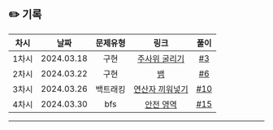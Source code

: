 ## ✏️ 기록   

| 차시 |    날짜    | 문제유형 | 링크 | 풀이 |
|:----:|:---------:|:----:|:-----:|:----:|
| 1차시 | 2024.03.18 |  구현  | [주사위 굴리기](https://www.acmicpc.net/problem/14499)  | [#3](https://github.com/AlgoLeadMe/AlgoLeadMe-9/pull/3) |
| 2차시 | 2024.03.22 |  구현  | [뱀](https://www.acmicpc.net/problem/3190)  | [#6](https://github.com/AlgoLeadMe/AlgoLeadMe-9/pull/6) |
| 3차시 | 2024.03.26 |  백트래킹  | [연산자 끼워넣기](https://www.acmicpc.net/problem/14888)  | [#10](https://github.com/AlgoLeadMe/AlgoLeadMe-9/pull/10) |
| 4차시 | 2024.03.30 |  bfs  | [안전 영역](https://www.acmicpc.net/problem/2468)  | [#15](https://github.com/AlgoLeadMe/AlgoLeadMe-9/pull/15) |
---
